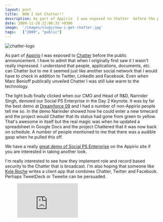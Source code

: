 ```yaml
---
layout: post
title:  NOW I Get Chatter!!
description: As part of Appirio  I was exposed to Chatter  before the public announcement. I have to admit that when I originally first saw it I wasnt really impressed. I understand that people, applications, documents, etc. can Chatter but to me it seemed just like another social network that I would have to check in addition to Twitter, LinkedIn and Facebook. Even when Marc Benioff publically unveiled Chatter I was still luke warm to the technology. The light bulb finally clicked when our CMO and Head of R
date: 2009-11-20 22:08:33 +0300
image:  '/images/slugs/now-i-get-chatter.jpg'
tags:   ["2009", "public"]
---
```

<img class="alignleft size-full wp-image-1717" style="padding-right:10px;" title="chatter-logo" src="http://res.cloudinary.com/blog-jeffdouglas-com/image/upload/v1400399406/chatter-logo_wlucjd.png" />
<p>As part of <a href="http://www.appirio.com" target="_blank">Appirio</a> I was exposed to <a href="http://www.salesforce.com/chatter" target="_blank">Chatter</a> before the public announcement. I have to admit that when I originally first saw it I wasn't really impressed. I understand that people, applications, documents, etc. can Chatter but to me it seemed just like another social network that I would have to check in addition to Twitter, LinkedIn and Facebook. Even when Marc Benioff publically unveiled Chatter I was still luke warm to the technology.</p>
<p>The light bulb finally clicked when our CMO and Head of R&D, Narinder Singh, demoed our Social PS Enterprise in the Day 2 Keynote. It was by far the best demo at <a href="http://dreamforce.appirio.com" target="_blank">Dreamforce 09</a> and I had a number of non-Appirio people tell me so. In the demo Narinder showed how he could enter a new timecard and the project would Chatter that its status had gone from green to yellow. That's awesome in itself but the real magic was when he updated a spreadsheet in Google Docs and the project Chattered that it was now back on schedule. A number of people mentioned to me that there was a audible gasp when he pulled this off.</p>
<p>We have a really <a href="http://www.appirio.com/products/SvcsResource_PSEsocial.php" target="_blank">great demo of Social PS Enterprise</a> on the Appirio site if you are interested in taking another look.</p>
<p>I'm really interested to see how they implement role and record based security to the Chatter that is broadcast. I'm also hoping that someone like <a href="http://www.kyleroche.com/" target="_blank">Kyle Roche</a> writes a client app that combines Chatter, Twitter and Facebook. Perhaps TweetDeck or Tweetie can be persuaded.</p>
<figure class="kg-card kg-embed-card"><iframe width="200" height="113" src="https://www.youtube.com/embed/Xu-2ZgrmBhs?feature=oembed" frameborder="0" allow="accelerometer; autoplay; clipboard-write; encrypted-media; gyroscope; picture-in-picture" allowfullscreen></iframe></figure>
